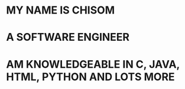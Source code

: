 # MY NAME IS CHISOM
#
# A SOFTWARE ENGINEER <FULL STACKED>
#
# AM KNOWLEDGEABLE IN C, JAVA, HTML, PYTHON AND LOTS MORE
